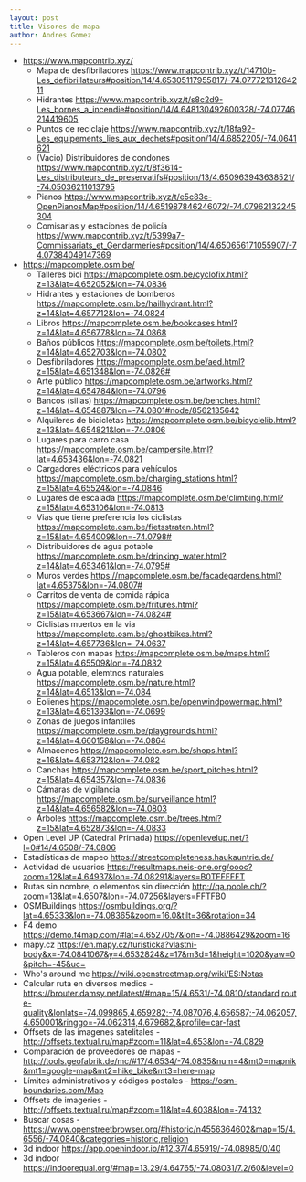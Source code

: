 ```yaml
---
layout: post
title: Visores de mapa
author: Andres Gomez
---
```


* https://www.mapcontrib.xyz/
  * Mapa de desfibriladores https://www.mapcontrib.xyz/t/14710b-Les_defibrillateurs#position/14/4.65305117955817/-74.07772131264211
  * Hidrantes https://www.mapcontrib.xyz/t/s8c2d9-Les_bornes_a_incendie#position/14/4.648130492600328/-74.07746214419605
  * Puntos de reciclaje https://www.mapcontrib.xyz/t/18fa92-Les_equipements_lies_aux_dechets#position/14/4.6852205/-74.0641621
  * (Vacio) Distribuidores de condones https://www.mapcontrib.xyz/t/8f3614-Les_distributeurs_de_preservatifs#position/13/4.650963943638521/-74.05036211013795
  * Pianos https://www.mapcontrib.xyz/t/e5c83c-OpenPianosMap#position/14/4.651987846246072/-74.07962132245304
  * Comisarias y estaciones de policía https://www.mapcontrib.xyz/t/5399a7-Commissariats_et_Gendarmeries#position/14/4.650656171055907/-74.07384049147369
* https://mapcomplete.osm.be/
  * Talleres bici https://mapcomplete.osm.be/cyclofix.html?z=13&lat=4.652052&lon=-74.0836
  * Hidrantes y estaciones de bomberos https://mapcomplete.osm.be/hailhydrant.html?z=14&lat=4.657712&lon=-74.0824
  * Libros https://mapcomplete.osm.be/bookcases.html?z=14&lat=4.656778&lon=-74.0868
  * Baños públicos https://mapcomplete.osm.be/toilets.html?z=14&lat=4.652703&lon=-74.0802
  * Desfibriladores https://mapcomplete.osm.be/aed.html?z=15&lat=4.651348&lon=-74.0826#
  * Arte público https://mapcomplete.osm.be/artworks.html?z=14&lat=4.654784&lon=-74.0796
  * Bancos (sillas) https://mapcomplete.osm.be/benches.html?z=14&lat=4.654887&lon=-74.0801#node/8562135642
  * Alquileres de bicicletas https://mapcomplete.osm.be/bicyclelib.html?z=13&lat=4.654821&lon=-74.0806
  * Lugares para carro casa https://mapcomplete.osm.be/campersite.html?lat=4.653436&lon=-74.0821
  * Cargadores eléctricos para vehículos https://mapcomplete.osm.be/charging_stations.html?z=15&lat=4.65524&lon=-74.0846
  * Lugares de escalada https://mapcomplete.osm.be/climbing.html?z=15&lat=4.653106&lon=-74.0813
  * Vias que tiene preferencia los ciclistas https://mapcomplete.osm.be/fietsstraten.html?z=15&lat=4.654009&lon=-74.0798#
  * Distribuidores de agua potable https://mapcomplete.osm.be/drinking_water.html?z=14&lat=4.653461&lon=-74.0795#
  * Muros verdes https://mapcomplete.osm.be/facadegardens.html?lat=4.65375&lon=-74.0807#
  * Carritos de venta de comida rápida https://mapcomplete.osm.be/fritures.html?z=15&lat=4.653667&lon=-74.0824#
  * Ciclistas muertos en la via https://mapcomplete.osm.be/ghostbikes.html?z=14&lat=4.657736&lon=-74.0637
  * Tableros con mapas https://mapcomplete.osm.be/maps.html?z=15&lat=4.65509&lon=-74.0832
  * Agua potable, elemtnos naturales https://mapcomplete.osm.be/nature.html?z=14&lat=4.6513&lon=-74.084
  * Eolienes https://mapcomplete.osm.be/openwindpowermap.html?z=13&lat=4.651393&lon=-74.0699
  * Zonas de juegos infantiles https://mapcomplete.osm.be/playgrounds.html?z=14&lat=4.660158&lon=-74.0864
  * Almacenes https://mapcomplete.osm.be/shops.html?z=16&lat=4.653712&lon=-74.082
  * Canchas https://mapcomplete.osm.be/sport_pitches.html?z=15&lat=4.654357&lon=-74.0836
  * Cámaras de vigilancia https://mapcomplete.osm.be/surveillance.html?z=14&lat=4.656582&lon=-74.0803
  * Árboles https://mapcomplete.osm.be/trees.html?z=15&lat=4.652873&lon=-74.0833
* Open Level UP (Catedral Primada) https://openlevelup.net/?l=0#14/4.6508/-74.0806
* Estadísticas de mapeo https://streetcompleteness.haukauntrie.de/
* Actividad de usuarios https://resultmaps.neis-one.org/oooc?zoom=12&lat=4.64937&lon=-74.08291&layers=B0TFFFFFT
* Rutas sin nombre, o elementos sin dirección http://qa.poole.ch/?zoom=13&lat=4.6507&lon=-74.07256&layers=FFTFB0
* OSMBuildings https://osmbuildings.org/?lat=4.65333&lon=-74.08365&zoom=16.0&tilt=36&rotation=34
* F4 demo https://demo.f4map.com/#lat=4.6527057&lon=-74.0886429&zoom=16
* mapy.cz https://en.mapy.cz/turisticka?vlastni-body&x=-74.0841067&y=4.6532824&z=17&m3d=1&height=1020&yaw=0&pitch=-45&uc=
* Who's around me https://wiki.openstreetmap.org/wiki/ES:Notas
* Calcular ruta en diversos medios - https://brouter.damsy.net/latest/#map=15/4.6531/-74.0810/standard,route-quality&lonlats=-74.099865,4.659282;-74.087076,4.656587;-74.062057,4.650001&ringgo=-74.062314,4.679682,&profile=car-fast
* Offsets de las imagenes satelitales - http://offsets.textual.ru/map#zoom=11&lat=4.653&lon=-74.0829
* Comparación de proveedores de mapas - http://tools.geofabrik.de/mc/#17/4.6534/-74.0835&num=4&mt0=mapnik&mt1=google-map&mt2=hike_bike&mt3=here-map
* Límites administrativos y códigos postales - https://osm-boundaries.com/Map
* Offsets de imageries - http://offsets.textual.ru/map#zoom=11&lat=4.6038&lon=-74.132
* Buscar cosas - https://www.openstreetbrowser.org/#historic/n4556364602&map=15/4.6556/-74.0840&categories=historic,religion
* 3d indoor https://app.openindoor.io/#12.37/4.65919/-74.08985/0/40
* 3d indoor https://indoorequal.org/#map=13.29/4.64765/-74.08031/7.2/60&level=0
